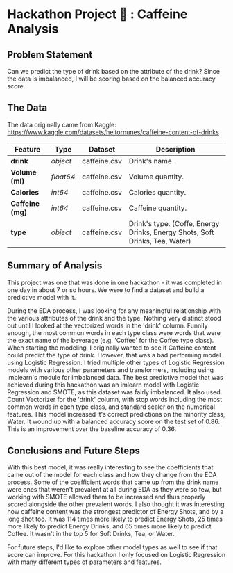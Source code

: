 # Hackathon Project 🚀 : Caffeine Analysis


## Problem Statement

Can we predict the type of drink based on the attribute of the drink? Since the data is imbalanced, I will be scoring based on the balanced accuracy score.

## The Data

The data originally came from Kaggle: https://www.kaggle.com/datasets/heitornunes/caffeine-content-of-drinks

|Feature|Type|Dataset|Description|
|---|---|---|---|
|**drink**|*object*|caffeine.csv|Drink's name.|
|**Volume (ml)**|*float64*|caffeine.csv|Volume quantity.|
|**Calories**|*int64*|caffeine.csv|Calories quantity.|
|**Caffeine (mg)**|*int64*|caffeine.csv|Caffeine quantity.|
|**type**|*object*|caffeine.csv|Drink's type. (Coffe, Energy Drinks, Energy Shots, Soft Drinks, Tea, Water)|

## Summary of Analysis

This project was one that was done in one hackathon - it was completed in one day in about 7 or so hours. We were to find a dataset and build a predictive model with it.

During the EDA process, I was looking for any meaningful relationship with the various attributes of the drink and the type. Nothing very distinct stood out until I looked at the vectorized words in the 'drink' column. Funnily enough, the most common words in each type class were words that were the exact name of the beverage (e.g. 'Coffee' for the Coffee type class). When starting the modeling, I originally wanted to see if Caffeine content could predict the type of drink. However, that was a bad performing model using Logistic Regression. I tried multiple other types of Logistic Regression models with various other parameters and transformers, including using imblearn's module for imbalanced data. The best predictive model that was achieved during this hackathon was an imlearn model with Logistic Regression and SMOTE, as this dataset was fairly imbalanced. It also used Count Vectorizer for the 'drink' column, with stop words including the most common words in each type class, and standard scaler on the numerical features. This model increased it's correct predictions on the minority class, Water. It wound up with a balanced accuracy score on the test set of 0.86. This is an improvement over the baseline accuracy of 0.36.

## Conclusions and Future Steps

With this best model, it was really interesting to see the coefficients that came out of the model for each class and how they change from the EDA process. Some of the coefficient words that came up from the drink name were ones that weren't prevalent at all during EDA as they were so few, but working with SMOTE allowed them to be increased and thus properly scored alongside the other prevalent words. I also thought it was interesting how caffeine content was the strongest predictor of Energy Shots, and by a long shot too. It was 114 times more likely to predict Energy Shots, 25 times more likely to predict Energy Drinks, and 65 times more likely to predict Coffee. It wasn't in the top 5 for Soft Drinks, Tea, or Water.

For future steps, I'd like to explore other model types as well to see if that score can improve. For this hackathon I only focused on Logistic Regression with many different types of parameters and features.
